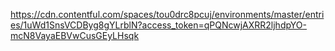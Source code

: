 https://cdn.contentful.com/spaces/tou0drc8pcuj/environments/master/entries/1uWd1SnsVCDByg8gYLrblN?access_token=qPQNcwjAXRR2ljhdpYO-mcN8VayaEBVwCusGEyLHsqk